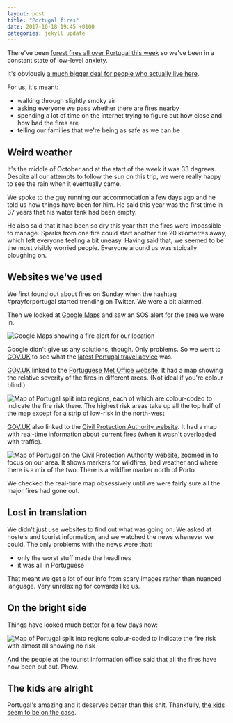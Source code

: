 ```yaml
---
layout: post
title: "Portugal fires"
date: 2017-10-18 19:45 +0100
categories: jekyll update
---
```


There've been [forest fires all over Portugal this week](http://www.bbc.co.uk/news/world-europe-41634125) so we've been in a constant state of low-level anxiety.

It's obviously [a much bigger deal for people who actually live here](https://www.bbc.com/news/amp/world-europe-41648932).

For us, it's meant:

- walking through slightly smoky air
- asking everyone we pass whether there are fires nearby
- spending a lot of time on the internet trying to figure out how close and how bad the fires are
- telling our families that we're being as safe as we can be 

## Weird weather 

It's the middle of October and at the start of the week it was 33 degrees. Despite all our attempts to follow the sun on this trip, we were really happy to see the rain when it eventually came.

We spoke to the guy running our accommodation a few days ago and he told us how things have been for him. He said this year was the first time in 37 years that his water tank had been empty. 

He also said that it had been so dry this year that the fires were impossible to manage. Sparks from one fire could start another fire 20 kilometres away, which left everyone feeling a bit uneasy. Having said that, we seemed to be the most visibly worried people. Everyone around us was stoically ploughing on. 

## Websites we've used

We first found out about fires on Sunday when the hashtag #prayforportugal started trending on Twitter. We were a bit alarmed.

Then we looked at [Google Maps](http://maps.google.com) and saw an SOS alert for the area we were in.

![Google Maps showing a fire alert for our location](https://github.com/tombye/trexit/raw/gh-pages/assets/images/google-maps-fire-alert.jpg)

Google didn't give us any solutions, though. Only problems. So we went to [GOV.UK](https://www.gov.uk) to see what the [latest Portugal travel advice](https://www.gov.uk/foreign-travel-advice/portugal) was. 

[GOV.UK](https://www.gov.uk) linked to the [Portuguese Met Office website](https://www.ipma.pt/en/). It had a map showing the relative severity of the fires in different areas. (Not ideal if you're colour blind.)

![Map of Portugal split into regions, each of which are colour-coded to indicate the fire risk there. The highest risk areas take up all the top half of the map except for a strip of low-risk in the north-west](https://github.com/tombye/trexit/raw/gh-pages/assets/images/map-showing-fire-risk-in-portugal-with-lots.jpg)

[GOV.UK](https://www.gov.uk) also linked to the [Civil Protection Authority website](http://www.prociv.pt/en-us/Pages/default.aspx). It had a map with real-time information about current fires (when it wasn't overloaded with traffic). 

![Map of Portugal on the Civil Protection Authority website, zoomed in to focus on our area. It shows markers for wildfires, bad weather and where there is a mix of the two. There is a wildfire marker north of Porto](https://github.com/tombye/trexit/raw/gh-pages/assets/images/map-of-wildfires-showing-some-near-porto.jpg)

We checked the real-time map obsessively until we were fairly sure all the major fires had gone out.

## Lost in translation

We didn't just use websites to find out what was going on. We asked at hostels and tourist information, and we watched the news whenever we could. The only problems with the news were that:

- only the worst stuff made the headlines
- it was all in Portuguese

That meant we get a lot of our info from scary images rather than nuanced language. Very unrelaxing for cowards like us.

## On the bright side

Things have looked much better for a few days now:

![Map of Portugal split into regions colour-coded to indicate the fire risk with almost all showing no risk](https://github.com/tombye/trexit/raw/gh-pages/assets/images/map-showing-fire-risk-in-portugal-with-few.jpg)

And the people at the tourist information office said that all the fires have now been put out. Phew.

## The kids are alright

Portugal's amazing and it deserves better than this shit. Thankfully, [the kids seem to be on the case](https://www.theguardian.com/world/2017/sep/25/portuguese-children-crowdfund-european-climate-change-case-sue-47-countries).
